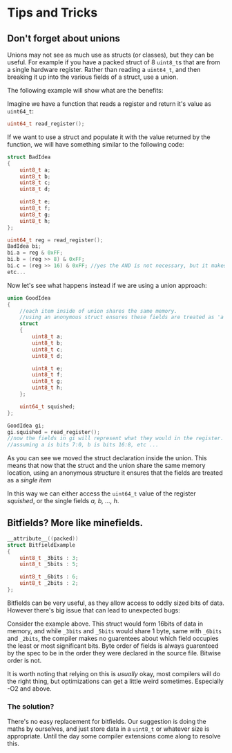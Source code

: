 # Tips and Tricks

## Don't forget about unions

Unions may not see as much use as structs (or classes), but they can be useful.
For example if you have a packed struct of 8 `uint8_t`s that are from a single hardware register.
Rather than reading a `uint64_t`, and then breaking it up into the various fields of a struct, use a union.

The following example will show what are the benefits:

Imagine we have a function that reads a register and return it's value as `uint64_t`:

```c
uint64_t read_register();
```

If we want to use a struct and populate it with the value returned by the function, we will have something similar to the following code:

```c
struct BadIdea
{
    uint8_t a;
    uint8_t b;
    uint8_t c;
    uint8_t d;

    uint8_t e;
    uint8_t f;
    uint8_t g;
    uint8_t h;
};

uint64_t reg = read_register();
BadIdea bi;
bi.a = reg & 0xFF;
bi.b = (reg >> 8) & 0xFF;
bi.c = (reg >> 16) & 0xFF; //yes the AND is not necessary, but it makes the point.
etc...
```

Now let's see what happens instead if we are using a union approach:

```c
union GoodIdea
{
    //each item inside of union shares the same memory.
    //using an anonymous struct ensures these fields are treated as 'a single item'.
    struct
    {
        uint8_t a;
        uint8_t b;
        uint8_t c;
        uint8_t d;

        uint8_t e;
        uint8_t f;
        uint8_t g;
        uint8_t h;
    };

    uint64_t squished;
};

GoodIdea gi;
gi.squished = read_register();
//now the fields in gi will represent what they would in the register.
//assuming a is bits 7:0, b is bits 16:8, etc ...
```

As you can see we moved the struct declaration inside the union. This means that now that the struct and the union share the same memory location, using an anonymous structure it ensures that the fields are treated as a _single item_

In this way we can either access the `uint64_t` value of the register _squished_, or the single fields _a, b, ..., h_.


## Bitfields? More like minefields.

```c
__attribute__((packed))
struct BitfieldExample
{
    uint8_t _3bits : 3;
    uint8_t _5bits : 5;

    uint8_t _6bits : 6;
    uint8_t _2bits : 2;
};
```
Bitfields can be very useful, as they allow access to oddly sized bits of data. However there's big issue that can lead to unexpected bugs:

Consider the example above. This struct would form 16bits of data in memory, and while `_3bits` and `_5bits` would share 1 byte, same with `_6bits` and `_2bits`, the compiler makes no guarentees about which field occupies the least or most significant bits.
Byte order of fields is always guarenteed by the spec to be in the order they were declared in the source file.
Bitwise order is not.

It is worth noting that relying on this is *usually* okay, most compilers will do the right thing, but optimizations can get a little weird sometimes. Especially -O2 and above.

### The solution?
There's no easy replacement for bitfields. Our suggestion is doing the maths by ourselves, and just store data in a `uint8_t` or whatever size is appropriate. Until the day some compiler extensions come along to resolve this.
